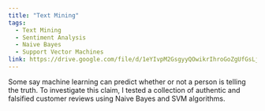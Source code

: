 ```yaml
---
title: "Text Mining"
tags:
  - Text Mining
  - Sentiment Analysis
  - Naive Bayes
  - Support Vector Machines
link: https://drive.google.com/file/d/1eYIvpM2GsgyyQOwikrIhroGoZgUfGsLj/view?usp=sharing
---
```

Some say machine learning can predict whether or not a person is telling the truth. To
investigate this claim, I tested a collection of authentic and falsified customer reviews
using Naive Bayes and SVM algorithms.
